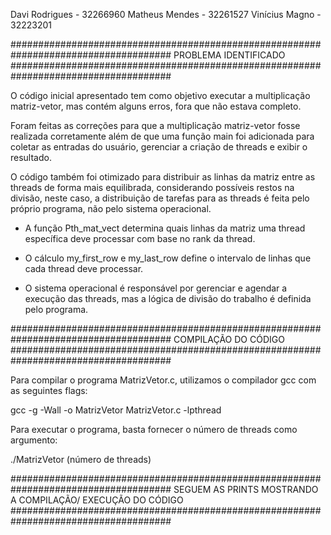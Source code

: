 Davi Rodrigues - 32266960
Matheus Mendes - 32261527
Vinícius Magno - 32223201

#####################################################################################
				PROBLEMA IDENTIFICADO
#####################################################################################

O código inicial apresentado tem como objetivo executar a multiplicação matriz-vetor, mas contém alguns erros, fora que não estava completo. 

Foram feitas as correções para que a multiplicação matriz-vetor fosse realizada corretamente além de que uma função main foi adicionada para coletar as entradas do usuário, gerenciar a criação de threads e exibir o resultado.

O código também foi otimizado para distribuir as linhas da matriz entre as threads de forma mais equilibrada, considerando possíveis restos na divisão, neste caso, a distribuição de tarefas para as threads é feita pelo próprio programa, não pelo sistema operacional. 

- A função Pth_mat_vect determina quais linhas da matriz uma thread específica deve processar com base no rank da thread. 

- O cálculo my_first_row e my_last_row define o intervalo de linhas que cada thread deve processar. 

- O sistema operacional é responsável por gerenciar e agendar a execução das threads, mas a lógica de divisão do trabalho é definida pelo programa.

#####################################################################################
				COMPILAÇÃO DO CÓDIGO
#####################################################################################

Para compilar o programa MatrizVetor.c, utilizamos o compilador gcc com as seguintes flags:

gcc -g -Wall -o MatrizVetor MatrizVetor.c -lpthread

Para executar o programa, basta fornecer o número de threads como argumento:

./MatrizVetor (número de threads)


#####################################################################################
	SEGUEM AS PRINTS MOSTRANDO A COMPILAÇÃO/ EXECUÇÃO DO CÓDIGO
#####################################################################################
